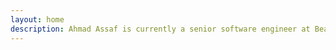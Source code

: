 ```yaml
---
layout: home
description: Ahmad Assaf is currently a senior software engineer at Beamery in London, UK. He has deep interest in information retrieval, knowledge representation and machine learning. Ahmad Assaf holds a PhD degree from Telecom ParisTech with thesis about using Semantic Web technologies to enrich datasets on instance and metadata levels to facilitate self-service data provisioning.
---
```

